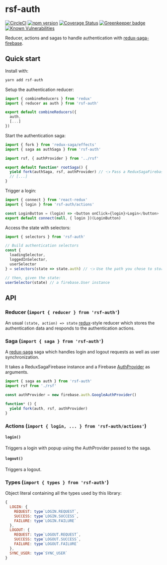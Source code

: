 # rsf-auth

[![CircleCI](https://circleci.com/gh/n6g7/rsf-auth.svg?style=svg)](https://circleci.com/gh/n6g7/rsf-auth)
[![npm version](https://badge.fury.io/js/rsf-auth.svg)](https://badge.fury.io/js/rsf-auth)
[![Coverage Status](https://coveralls.io/repos/github/n6g7/rsf-auth/badge.svg?branch=master)](https://coveralls.io/github/n6g7/rsf-auth?branch=master)
[![Greenkeeper badge](https://badges.greenkeeper.io/n6g7/rsf-auth.svg)](https://greenkeeper.io/)
[![Known Vulnerabilities](https://snyk.io/test/github/n6g7/rsf-auth/badge.svg?targetFile=package.json)](https://snyk.io/test/github/n6g7/rsf-auth?targetFile=package.json)

Reducer, actions and sagas to handle authentication with [redux-saga-firebase](https://www.npmjs.com/package/redux-saga-firebase).

## Quick start

Install with:

```js
yarn add rsf-auth
```

Setup the authentication reducer:

```js
import { combineReducers } from 'redux'
import { reducer as auth } from 'rsf-auth'

export default combineReducers({
  auth,
  [...]
})
```

Start the authentication saga:

```js
import { fork } from 'redux-saga/effects'
import { saga as authSaga } from 'rsf-auth'

import rsf, { authProvider } from '../rsf'

export default function* rootSaga() {
  yield fork(authSaga, rsf, authProvider) // 👈 Pass a ReduxSagaFirebase instance and an authProvider to use
  // [...]
}
```

Trigger a login:

```js
import { connect } from 'react-redux'
import { login } from 'rsf-auth/actions'

const LoginButton = (login) => <button onClick={login}>Login</button>
export default connect(null, { login })(LoginButton)
```

Access the state with selectors:

```js
import { selectors } from 'rsf-auth'

// Build authentication selectors
const {
  loadingSelector,
  loggedInSelector,
  userSelector
} = selectors(state => state.auth) // 👈 Use the path you chose to store the authentication data in `combineReducers`

// then, given the state:
userSelector(state) // a firebase.User instance
```

## API

### Reducer (`import { reducer } from 'rsf-auth'`)

An usual `(state, action) => state` [redux](https://redux.js.org/)-style reducer which stores the authentication data and responds to the authentication actions.

### Saga (`import { saga } from 'rsf-auth'`)

A [redux-saga](https://redux-saga.js.org/) saga which handles login and logout requests as well as user synchronization.

It takes a ReduxSagaFirebase instance and a Firebase [AuthProvider](https://firebase.google.com/docs/reference/js/firebase.auth.AuthProvider) as arguments.

```js
import { saga as auth } from 'rsf-auth'
import rsf from './rsf'

const authProvider = new firebase.auth.GoogleAuthProvider()

function* () {
  yield fork(auth, rsf, authProvider)
}
```

### Actions (`import { login, ... } from 'rsf-auth/actions'`)

#### `login()`
Triggers a login with popup using the AuthProvider passed to the saga.

#### `logout()`
Triggers a logout.

### Types (`import { types } from 'rsf-auth'`)

Object literal containing all the types used by this library:
```js
{
  LOGIN: {
    REQUEST: type`LOGIN.REQUEST`,
    SUCCESS: type`LOGIN.SUCCESS`,
    FAILURE: type`LOGIN.FAILURE`
  },
  LOGOUT: {
    REQUEST: type`LOGOUT.REQUEST`,
    SUCCESS: type`LOGOUT.SUCCESS`,
    FAILURE: type`LOGOUT.FAILURE`
  },
  SYNC_USER: type`SYNC_USER`
}
```
